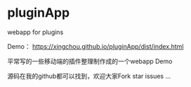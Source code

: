 # pluginApp
webapp for plugins

Demo：
https://xingchou.github.io/pluginApp/dist/index.html


平常写的一些移动端的插件整理制作成的一个webapp Demo

源码在我的github都可以找到，欢迎大家Fork star issues ...

